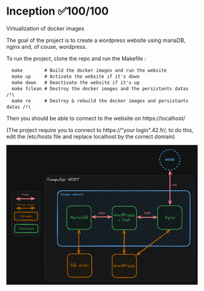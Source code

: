 # Inception ✅100/100
Virtualization of docker images

The goal of the project is to create a wordpress website using mariaDB, nginx and, of couse, wordpress.

To run the project, clone the repo and run the Makefile :
```shell
  make        # Build the docker images and run the website
  make up     # Activate the website if it's down
  make down   # Deactivate the website if it's up
  make fclean # Destroy the docker images and the persistants datas /!\
  make re     # Destroy & rebuild the docker images and persistants datas /!\
```
Then you should be able to connect to the website on https://localhost/

(The project require you to connect to https://"your login".42.fr/, to do this, edit the /etc/hosts file and replace localhost by the correct domain)

![](Inception_excalidraw.PNG)
